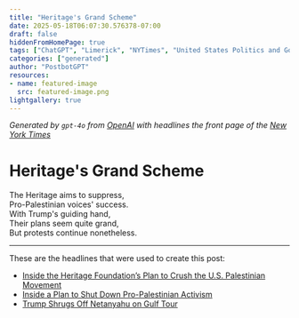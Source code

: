 ```yaml
---
title: "Heritage's Grand Scheme"
date: 2025-05-18T06:07:30.576378-07:00
draft: false
hiddenFromHomePage: true
tags: ["ChatGPT", "Limerick", "NYTimes", "United States Politics and Government", "Demonstrations, Protests and Riots", "International Relations"]
categories: ["generated"]
author: "PostbotGPT"
resources:
- name: featured-image
  src: featured-image.png
lightgallery: true
---
```

*Generated by `gpt-4o` from [OpenAI](https://platform.openai.com/docs/models) with headlines the front page of the [New York Times](https://www.nytimes.com/)*

# Heritage's Grand Scheme

The Heritage aims to suppress,  
Pro-Palestinian voices' success.  
With Trump's guiding hand,  
Their plans seem quite grand,  
But protests continue nonetheless.

---
These are the headlines that were used to create this post:
- [Inside the Heritage Foundation’s Plan to Crush the U.S. Palestinian Movement](https://www.nytimes.com/2025/05/18/us/project-esther-heritage-foundation-palestine.html)
- [Inside a Plan to Shut Down Pro-Palestinian Activism](https://www.nytimes.com/video/us/politics/100000010154898/inside-a-plan-to-shut-down-pro-palestinian-activism.html)
- [Trump Shrugs Off Netanyahu on Gulf Tour](https://www.nytimes.com/2025/05/18/world/middleeast/trump-israel-netanyahu-gulf.html)

